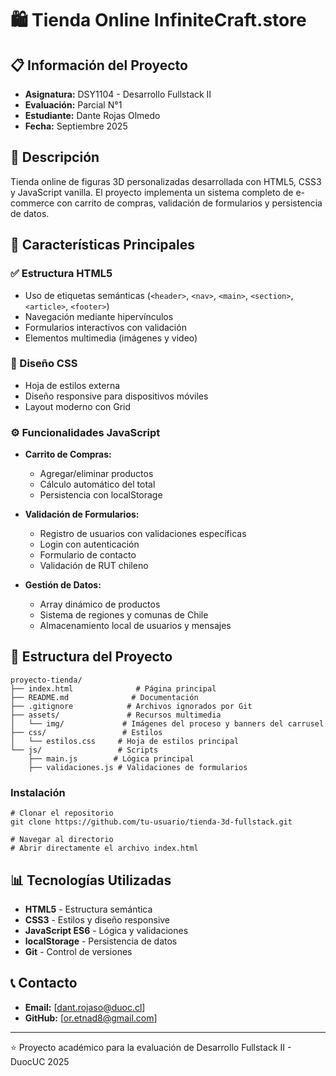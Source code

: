 # 🛍️ Tienda Online InfiniteCraft.store

## 📋 Información del Proyecto
- **Asignatura:** DSY1104 - Desarrollo Fullstack II
- **Evaluación:** Parcial N°1
- **Estudiante:** Dante Rojas Olmedo
- **Fecha:** Septiembre 2025

## 🎯 Descripción
Tienda online de figuras 3D personalizadas desarrollada con HTML5, CSS3 y JavaScript vanilla. El proyecto implementa un sistema completo de e-commerce con carrito de compras, validación de formularios y persistencia de datos.

## 🚀 Características Principales

### ✅ Estructura HTML5
- Uso de etiquetas semánticas (`<header>`, `<nav>`, `<main>`, `<section>`, `<article>`, `<footer>`)
- Navegación mediante hipervínculos
- Formularios interactivos con validación
- Elementos multimedia (imágenes y video)

### 🎨 Diseño CSS
- Hoja de estilos externa
- Diseño responsive para dispositivos móviles
- Layout moderno con Grid

### ⚙️ Funcionalidades JavaScript
- **Carrito de Compras:**
  - Agregar/eliminar productos
  - Cálculo automático del total
  - Persistencia con localStorage

- **Validación de Formularios:**
  - Registro de usuarios con validaciones específicas
  - Login con autenticación
  - Formulario de contacto
  - Validación de RUT chileno

- **Gestión de Datos:**
  - Array dinámico de productos
  - Sistema de regiones y comunas de Chile
  - Almacenamiento local de usuarios y mensajes

## 📁 Estructura del Proyecto
```
proyecto-tienda/
├── index.html              # Página principal
├── README.md              # Documentación
├── .gitignore            # Archivos ignorados por Git
├── assets/               # Recursos multimedia
│   └── img/             # Imágenes del proceso y banners del carrusel
├── css/                 # Estilos
│   └── estilos.css     # Hoja de estilos principal
└── js/                 # Scripts
    ├── main.js        # Lógica principal
    ├── validaciones.js # Validaciones de formularios
```

### Instalación
```
# Clonar el repositorio
git clone https://github.com/tu-usuario/tienda-3d-fullstack.git

# Navegar al directorio
# Abrir directamente el archivo index.html

```


## 📊 Tecnologías Utilizadas

- **HTML5** - Estructura semántica
- **CSS3** - Estilos y diseño responsive
- **JavaScript ES6** - Lógica y validaciones
- **localStorage** - Persistencia de datos
- **Git** - Control de versiones


## 📞 Contacto

- **Email:** [dant.rojaso@duoc.cl]
- **GitHub:** [or.etnad8@gmail.com]

---
⭐ Proyecto académico para la evaluación de Desarrollo Fullstack II - DuocUC 2025